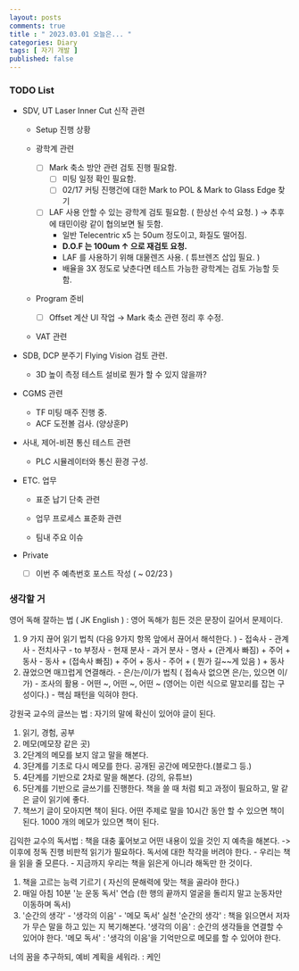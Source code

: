 ```yaml
---
layout: posts
comments: true
title : " 2023.03.01 오늘은... "
categories: Diary
tags: [ 자기 개발 ]
published: false
---
```


### TODO List
- SDV, UT Laser Inner Cut 신작 관련   

   - Setup 진행 상황

   - 광학계 관련
      - [ ] Mark 축소 방안 관련 검토 진행 필요함.
         - [ ] 미팅 일정 확인 필요함.
         - [ ] 02/17 커팅 진행건에 대한 Mark to POL & Mark to Glass Edge 찾기

      - [ ] LAF 사용 안할 수 있는 광학계 검토 필요함. ( 한상선 수석 요청. ) → 추후에 태민이랑 같이 협의보면 될 듯함.
         - 일반 Telecentric x5 는 50um 정도이고, 화질도 떨어짐.
         - **D.O.F 는 100um ↑ 으로 재검토 요청.**
         - LAF 를 사용하기 위해 대물렌즈 사용. ( 튜브렌즈 삽입 필요. )
         - 배율을 3X 정도로 낮춘다면 테스트 가능한 광학계는 검토 가능할 듯 함.

   - Program 준비
      - [ ] Offset 계산 UI 작업 → Mark 축소 관련 정리 후 수정.
   
   - VAT 관련

- SDB, DCP 분주기 Flying Vision 검토 관련.
   - 3D 높이 측정 테스트 설비로 뭔가 할 수 있지 않을까?

- CGMS 관련
   - TF 미팅 매주 진행 중.
   - ACF 도전볼 검사. (양상훈P)

- 사내, 제어-비젼 통신 테스트 관련
   - PLC 시뮬레이터와 통신 환경 구성.

- ETC. 업무
   - 표준 납기 단축 관련
   
   - 업무 프로세스 표준화 관련

   - 팀내 주요 이슈

- Private
   - [ ] 이번 주 예측번호 포스트 작성 ( ~ 02/23 )

### 생각할 거

영어 독해 잘하는 법 ( JK English )
 : 영어 독해가 힘든 것은 문장이 길어서 문제이다.
   1. 9 가지 끊어 읽기 법칙 (다음 9가지 항목 앞에서 끊어서 해석한다. )
     - 접속사
     - 관계사
     - 전치사구
     - to 부정사
     - 현재 분사
     - 과거 분사
     - 명사 + (관계사 빠짐) + 주어 + 동사
     - 동사 + (접속사 빠짐) + 주어 + 동사
     - 주어 + ( 뭔가 길~~게 있음 ) + 동사
   2. 끊었으면 매끄럽게 연결해라.
     - 은/는/이/가 법칙 ( 접속사 없으면 은/는, 있으면 이/가)
     - 조사의 활용
     - 어떤 ~, 어떤 ~, 어떤 ~  (영어는 이런 식으로 말꼬리를 잡는 구성이다.)
     - 핵심 패턴을 익혀야 한다.

강원국 교수의 글쓰는 법
 : 자기의 말에 확신이 있어야 글이 된다.
   1. 읽기, 경험, 공부
   2. 메모(메모장 같은 곳)
   3. 2단계의 메모를 보지 않고 말을 해본다.
   4. 3단계를 기초로 다시 메모를 한다.
      공개된 공간에 메모한다.(블로그 등.)
   5. 4단계를 기반으로 2차로 말을 해본다. (강의, 유튜브)
   6. 5단계를 기반으로 글쓰기를 진행한다.
      책을 쓸 때 처럼 퇴고 과정이 필요하고, 말 같은 글이 읽기에 좋다.
   7. 책쓰기
      글이 모아지면 책이 된다.
      어떤 주제로 말을 10시간 동안 할 수 있으면 책이 된다.
      1000 개의 메모가 있으면 책이 된다.


김익한 교수의 독서법
 : 책을 대충 훑어보고 어떤 내용이 있을 것인 지 예측을 해본다. -> 이후에 정독 진행
   비판적 읽기가 필요하다.
   독서에 대한 착각을 버려야 한다. 
    - 우리는 책을 읽을 줄 모른다.
    - 지금까지 우리는 책을 읽은게 아니라 해독만 한 것이다.
   1. 책을 고르는 능력 기르기 ( 자신의 문해력에 맞는 책을 골라야 한다.)
   2. 매일 아침 10분 '눈 운동 독서' 연습 (한 행의 끝까지 얼굴을 돌리지 말고 눈동자만 이동하며 독서)
   3. '순간의 생각' - '생각의 이음' - '메모 독서' 실천
      '순간의 생각' : 책을 읽으면서 저자가 무슨 말을 하고 있는 지 복기해본다.
      '생각의 이음' : 순간의 생각들을 연결할 수 있어야 한다.
      '메모 독서' : '생각의 이음'을 기억만으로 메모를 할 수 있어야 한다.


너의 꿈을 추구하되, 예비 계획을 세워라.
 : 케인
  
